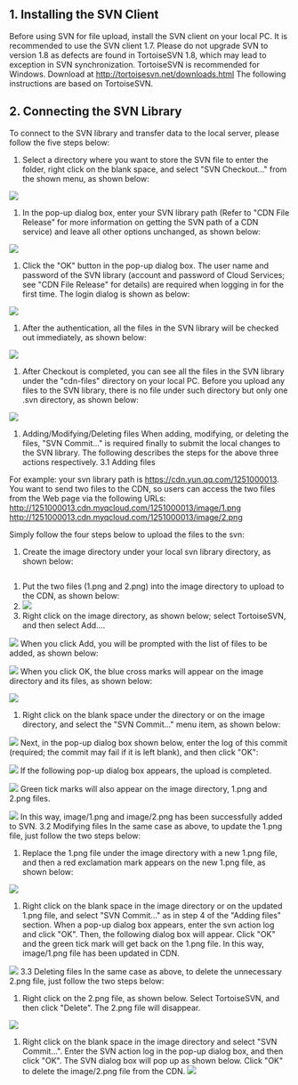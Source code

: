 ## 1. Installing the SVN Client
Before using SVN for file upload, install the SVN client on your local PC. It is recommended to use the SVN client 1.7. Please do not upgrade SVN to version 1.8 as defects are found in TortoiseSVN 1.8, which may lead to exception in SVN synchronization.
TortoiseSVN is recommended for Windows. Download at http://tortoisesvn.net/downloads.html
The following instructions are based on TortoiseSVN.
## 2. Connecting the SVN Library
To connect to the SVN library and transfer data to the local server, please follow the five steps below:
1. Select a directory where you want to store the SVN file to enter the folder, right click on the blank space, and select "SVN Checkout..." from the shown menu, as shown below:

![](https://mccdn.qcloud.com/static/img/b8fb186b04b4b9a27d84d65447659ad9/image.png)
1. In the pop-up dialog box, enter your SVN library path (Refer to "CDN File Release" for more information on getting the SVN path of a CDN service) and leave all other options unchanged, as shown below:

![](https://mccdn.qcloud.com/static/img/74b67cf17f5634c7bec53d88f3d9b8b7/image.png)
1. Click the "OK" button in the pop-up dialog box. The user name and password of the SVN library (account and password of Cloud Services; see "CDN File Release" for details) are required when logging in for the first time. The login dialog is shown as below:

![](https://mccdn.qcloud.com/static/img/2724c0ac1174f4758b23e32df9c38a1e/image.png)
1. After the authentication, all the files in the SVN library will be checked out immediately, as shown below:

![](https://mccdn.qcloud.com/static/img/3c35149768d4b63e105866ce9735bd03/image.png)
1. After Checkout is completed, you can see all the files in the SVN library under the "cdn-files" directory on your local PC.
   Before you upload any files to the SVN library, there is no file under such directory but only one .svn directory, as shown below:

![](https://mccdn.qcloud.com/static/img/908adec0d5ef3f6cb1f61d09cf824023/image.png)
1. Adding/Modifying/Deleting files
   When adding, modifying, or deleting the files, "SVN Commit..." is required finally to submit the local changes to the SVN library. The following describes the steps for the above three actions respectively.
   3.1 Adding files

For example: your svn library path is https://cdn.yun.qq.com/1251000013. You want to send two files to the CDN, so users can access the two files from the Web page via the following URLs:
http://1251000013.cdn.myqcloud.com/1251000013/image/1.png
http://1251000013.cdn.myqcloud.com/1251000013/image/2.png

Simply follow the four steps below to upload the files to the svn:

1. Create the image directory under your local svn library directory, as shown below:

![![](https://mccdn.qcloud.com/static/img/63787ccac5d746d0cf706c2f6c313c4a/image.png)](https://mccdn.qcloud.com/static/img/63787ccac5d746d0cf706c2f6c313c4a/image.png)
1. Put the two files (1.png and 2.png) into the image directory to upload to the CDN, as shown below:
2. 
   ![](https://mccdn.qcloud.com/static/img/e76bf166493b470dfbae4a1b897853c9/image.png)
3. Right click on the image directory, as shown below; select TortoiseSVN, and then select Add....

![](https://mccdn.qcloud.com/static/img/284abe368b773674b9c6e46d43db48ea/image.png)
When you click Add, you will be prompted with the list of files to be added, as shown below:

![](https://mccdn.qcloud.com/static/img/9e475ba5d78dac92242d65db1c3bcd95/image.png)
When you click OK, the blue cross marks will appear on the image directory and its files, as shown below:

![](https://mccdn.qcloud.com/static/img/ded6fb8a9464d9043d483565b67c4b23/image.png)
1. Right click on the blank space under the directory or on the image directory, and select the "SVN Commit..." menu item, as shown below:

![](https://mccdn.qcloud.com/static/img/c2e7e91e6d91b755162ae0ed599ed989/image.png)
Next, in the pop-up dialog box shown below, enter the log of this commit (required; the commit may fail if it is left blank), and then click "OK":

![](https://mccdn.qcloud.com/static/img/9554e6ff8f9f65049e3adf5892150516/image.png)
If the following pop-up dialog box appears, the upload is completed.

![](https://mccdn.qcloud.com/static/img/d02114243966200e6f777d80b8bc3e3b/image.png)
Green tick marks will also appear on the image directory, 1.png and 2.png files.

![](https://mccdn.qcloud.com/static/img/e029fa171231dff4f052c22e1a437636/image.png)
In this way, image/1.png and image/2.png has been successfully added to SVN.
3.2 Modifying files
In the same case as above, to update the 1.png file, just follow the two steps below:

1. Replace the 1.png file under the image directory with a new 1.png file, and then a red exclamation mark appears on the new 1.png file, as shown below:

![](https://mccdn.qcloud.com/static/img/5db64f71e1939da60644f352dbeb6b9c/image.png)
1. Right click on the blank space in the image directory or on the updated 1.png file, and select "SVN Commit..." as in step 4 of the "Adding files" section. When a pop-up dialog box appears, enter the svn action log and click "OK". Then, the following dialog box will appear. Click "OK" and the green tick mark will get back on the 1.png file. In this way, image/1.png file has been updated in CDN.

![](https://mccdn.qcloud.com/static/img/47f6d61be73bc811ecad8c813be256af/image.png)
3.3 Deleting files
In the same case as above, to delete the unnecessary 2.png file, just follow the two steps below:

1. Right click on the 2.png file, as shown below. Select TortoiseSVN, and then click "Delete". The 2.png file will disappear.

![](https://mccdn.qcloud.com/static/img/dee153d48c88d87560e3bdfdfe047bc3/image.png)
1. Right click on the blank space in the image directory and select "SVN Commit...". Enter the SVN action log in the pop-up dialog box, and then click "OK". The SVN dialog box will pop up as shown below. Click "OK" to delete the image/2.png file from the CDN.
   ![](https://mccdn.qcloud.com/static/img/603a40a251957a018ffda3bd53d0186d/image.png)
